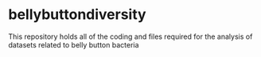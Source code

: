 # bellybuttondiversity
This repository holds all of the coding and files required for the analysis of datasets related to belly button bacteria
